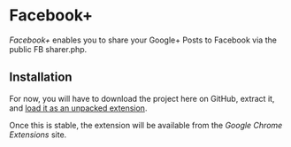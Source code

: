 # Facebook+ #

*Facebook+* enables you to share your Google+ Posts to Facebook via the public
FB sharer.php.

## Installation ##
For now, you will have to download the project here on GitHub, extract it, and
[load it as an unpacked extension](http://code.google.com/chrome/extensions/getstarted.html).

Once this is stable, the extension will be available from the _Google Chrome Extensions_ site.
